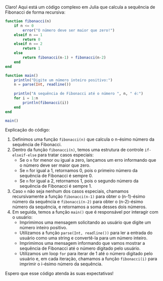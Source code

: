 Claro! Aqui está um código complexo em Julia que calcula a sequência de Fibonacci de forma recursiva:

```julia
function fibonacci(n)
    if n <= 0
        error("O número deve ser maior que zero!")
    elseif n == 1
        return 0
    elseif n == 2
        return 1
    else
        return fibonacci(n-1) + fibonacci(n-2)
    end
end

function main()
    println("Digite um número inteiro positivo:")
    n = parse(Int, readline())
    
    println("A sequência de Fibonacci até o número ", n, " é:")
    for i = 1:n
        println(fibonacci(i))
    end
end

main()
```

Explicação do código:

1. Definimos uma função `fibonacci(n)` que calcula o n-ésimo número da sequência de Fibonacci.
2. Dentro da função `fibonacci(n)`, temos uma estrutura de controle `if-elseif-else` para tratar casos especiais:
   - Se o `n` for menor ou igual a zero, lançamos um erro informando que o número deve ser maior que zero.
   - Se `n` for igual a 1, retornamos 0, pois o primeiro número da sequência de Fibonacci é sempre 0.
   - Se `n` for igual a 2, retornamos 1, pois o segundo número da sequência de Fibonacci é sempre 1.
3. Caso `n` não seja nenhum dos casos especiais, chamamos recursivamente a função `fibonacci(n-1)` para obter o (n-1)-ésimo número da sequência e `fibonacci(n-2)` para obter o (n-2)-ésimo número da sequência, e retornamos a soma desses dois números.
4. Em seguida, temos a função `main()` que é responsável por interagir com o usuário:
   - Imprimimos uma mensagem solicitando ao usuário que digite um número inteiro positivo.
   - Utilizamos a função `parse(Int, readline())` para ler a entrada do usuário como uma string e convertê-la para um número inteiro.
   - Imprimimos uma mensagem informando que vamos mostrar a sequência de Fibonacci até o número digitado pelo usuário.
   - Utilizamos um loop `for` para iterar de 1 até o número digitado pelo usuário e, em cada iteração, chamamos a função `fibonacci(i)` para imprimir o i-ésimo número da sequência.

Espero que esse código atenda às suas expectativas!